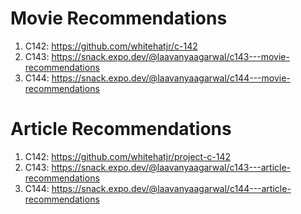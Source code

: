 # Movie Recommendations
1. C142: https://github.com/whitehatjr/c-142
2. C143: https://snack.expo.dev/@laavanyaagarwal/c143---movie-recommendations
3. C144: https://snack.expo.dev/@laavanyaagarwal/c144---movie-recommendations

# Article Recommendations
1. C142: https://github.com/whitehatjr/project-c-142
2. C143: https://snack.expo.dev/@laavanyaagarwal/c143---article-recommendations
3. C144: https://snack.expo.dev/@laavanyaagarwal/c144---article-recommendations
